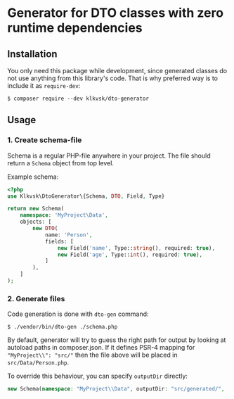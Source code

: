 # Generator for DTO classes with zero runtime dependencies

## Installation

You only need this package while development, since generated classes
do not use anything from this library's code. That is why preferred way
is to include it as `require-dev`:

    $ composer require --dev klkvsk/dto-generator

## Usage

### 1. Create schema-file

Schema is a regular PHP-file anywhere in your project. 
The file should return a `Schema` object from top level.

Example schema:
```php
<?php
use Klkvsk\DtoGenerator\{Schema, DTO, Field, Type}

return new Schema(
    namespace: 'MyProject\Data',
    objects: [
        new DTO(
            name: 'Person',
            fields: [
                new Field('name', Type::string(), required: true),
                new Field('age', Type::int(), required: true),
            ]
        ),
    ]
);
```

### 2. Generate files

Code generation is done with `dto-gen` command:

```
$ ./vendor/bin/dto-gen ./schema.php
```

By default, generator will try to guess the right path for output by
looking at autoload paths in composer.json. If it defines PSR-4 mapping
for `"MyProject\\": "src/"` then the file above will be placed 
in `src/Data/Person.php`.

To override this behaviour, you can specify `outputDir` directly:

```php
new Schema(namespace: "MyProject\\Data", outputDir: "src/generated/", ...);
```

## 
